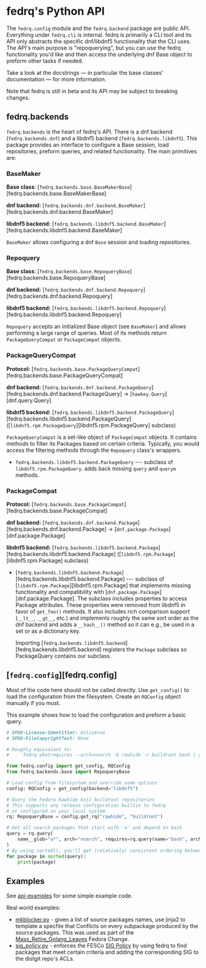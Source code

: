 <!--
SPDX-FileCopyrightText: 2023 Maxwell G <gotmax@e.email>
SPDX-License-Identifier: GPL-2.0-or-later
-->

# fedrq's Python API

The `fedrq.config` module and the `fedrq.backend` package are public API.
Everything under `fedrq.cli` is internal. fedrq is primarily a CLI tool and
its API only abstracts the specific dnf/libdnf5 functionality that the CLI uses. The
API's main purpose is "repoquerying", but you can use the fedrq functionality
you'd like and then access the underlying dnf Base object to preform other
tasks if needed.

Take a look at the docstrings — in particular the base classes' documentation — 
for more information.

Note that fedrq is still in beta and its API may be subject to breaking
changes.

## fedrq.backends

`fedrq.backends` is the heart of fedrq's API.
There is a dnf backend (`fedrq.backends.dnf`)
and a libdnf5 backend (`fedrq.backends.libdnf5`).
This package provides an interface to configure a Base session, load
repositories, preform queries, and related functionality.
The main primitives are:

### BaseMaker

**Base class**: [`fedrq.backends.base.BaseMakerBase`][fedrq.backends.base.BaseMakerBase]

**dnf backend:** [`fedrq.backends.dnf.backend.BaseMaker`][fedrq.backends.dnf.backend.BaseMaker]

**libdnf5 backend:** [`fedrq.backends.libdnf5.backend.BaseMaker`][fedrq.backends.libdnf5.backend.BaseMaker]

`BaseMaker` allows configuring a dnf `Base` session and loading repositories.

### Repoquery

**Base class**: [`fedrq.backends.base.RepoqueryBase`][fedrq.backends.base.RepoqueryBase]

**dnf backend:** [`fedrq.backends.dnf.backend.Repoquery`][fedrq.backends.dnf.backend.Repoquery]

**libdnf5 backend:** [`fedrq.backends.libdnf5.backend.Repoquery`][fedrq.backends.libdnf5.backend.Repoquery]

`Repoquery` accepts an initialized Base object (see `BaseMaker`) and allows
performing a large range of queries. Most of its methods return
`PackageQueryCompat` or `PackageCompat` objects.


### PackageQueryCompat

**Protocol:** [`fedrq.backends.base.PackageQueryCompat`][fedrq.backends.base.PackageQueryCompat]

**dnf backend:** [`fedrq.backends.dnf.backend.PackageQuery`][fedrq.backends.dnf.backend.PackageQuery] -> [`hawkey.Query`][dnf.query.Query]

**libdnf5 backend:** [`fedrq.backends.libdnf5.backend.PackageQuery`][fedrq.backends.libdnf5.backend.PackageQuery]
([`libdnf5.rpm.PackageQuery`][libdnf5.rpm.PackageQuery] subclass)

`PackageQueryCompat` is a set-like object of `PackageCompat` objects. It contains
methods to filter its Packages based on certain criteria. Typically, you would
access the filtering methods through the `Repoquery` class's wrappers.

- `fedrq.backends.libdnf5.backend.PackageQuery` --- subclass of
  `libdnf5.rpm.PackageQuery`. adds back missing `query` and `querym` methods.


### PackageCompat


**Protocol:** [`fedrq.backends.base.PackageCompat`][fedrq.backends.base.PackageCompat]

**dnf backend:** [`fedrq.backends.dnf.backend.Package`][fedrq.backends.dnf.backend.Package] -> [`dnf.package.Package`][dnf.package.Package]

**libdnf5 backend:** [`fedrq.backends.libdnf5.backend.Package`][fedrq.backends.libdnf5.backend.Package]
([`libdnf5.rpm.Package`][libdnf5.rpm.Package] subclass)

- [`fedrq.backends.libdnf5.backend.Package`][fedrq.backends.libdnf5.backend.Package] ---
  subclass of [`libdnf5.rpm.Package`][libdnf5.rpm.Package]
  that implements missing functionality and compatibility with
  [`dnf.package.Package`][dnf.package.Package].
  The subclass includes properties to access Package attributes.
  These properties were removed from libdnf5 in favor of `get_foo()` methods.
  It also includes rich comparison support (`__lt__`, `__gt__`, etc.) and
  implements roughly the same sort order as the dnf backend and adds a
  `__hash__()` method so it can e.g., be used in a set or as a dictionary key.

    Importing
    [`fedrq.backends.libdnf5.backend`][fedrq.backends.libdnf5.backend]
    registers the `Package` subclass so PackageQuery contains our subclass.

## [`fedrq.config`][fedrq.config]

Most of the code here should not be called directly. Use `get_config()` to load
the configuration from the filesystem. Create an `RQConfig` object manually if
you must.

This example shows how to load the configuration and preform a basic query.

``` python
# SPDX-License-Identifier: Unlicense
# SPDX-FileCopyrightText: None

# Roughly equivalent to:
#     fedrq whatrequires --arch=noarch -b rawhide -r buildroot bash | grep '^a'

from fedrq.config import get_config, RQConfig
from fedrq.backends.base import RepoqueryBase

# Load config from filesystem and override some options
config: RQConfig = get_config(backend="libdnf5")

# Query the Fedora Rawhide koji buildroot repositories
# This supports any release configuration builtin to fedrq
# or configured on your local system.
rq: RepoqueryBase = config.get_rq("rawhide", "buildroot")

# Get all noarch packages that start with 'a' and depend on bash
query = rq.query(
    name__glob="a*", arch="noarch", requires=rq.query(name="bash", arch="notsrc")
)
# By using sorted(), you'll get (relatively) consistent ordering between backends
for package in sorted(query):
    print(package)
```


## Examples

See [api-examples] for some simple example code.

Real world examples:

- [mkblocker.py] - given a list of source packages names, use jinja2 to
  template a specfile that Conflicts on every subpackage produced by the source
  packages. This was used as part of the [Mass_Retire_Golang_Leaves] Fedora Change.
- [sig_policy.py] - enforces the FESCo [SIG Policy][sig-policy] by using fedrq
  to find packages that meet certain criteria and adding the corresponding SIG
  to the distgit repo's ACLs.

[api-examples]: https://git.sr.ht/~gotmax23/fedrq/tree/main/item/contrib/api_examples
[mkblocker.py]: https://git.sr.ht/~gotmax23/fedora-scripts/tree/main/item/go-sig/blocker/mkblocker.py
[Mass_Retire_Golang_Leaves]: https://fedoraproject.org/wiki/Changes/Mass_Retire_Golang_Leaves#Implementation
[sig_policy.py]: https://pagure.io/releng/blob/main/f/scripts/fesco/sig-policy/sig_policy.py
[sig-policy]: https://docs.fedoraproject.org/en-US/fesco/SIG_policy/

